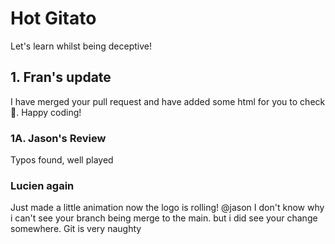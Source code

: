 # Hot Gitato

Let's learn whilst being deceptive!

## 1. Fran's update

I have merged your pull request and have added some html for you to check 🙂. Happy coding!

### 1A. Jason's Review

Typos found, well played

### Lucien again 
Just made a little animation now the logo is rolling!   @jason I don't know why i can't see your branch being merge to the main. but i did see your change somewhere. Git is very naughty




